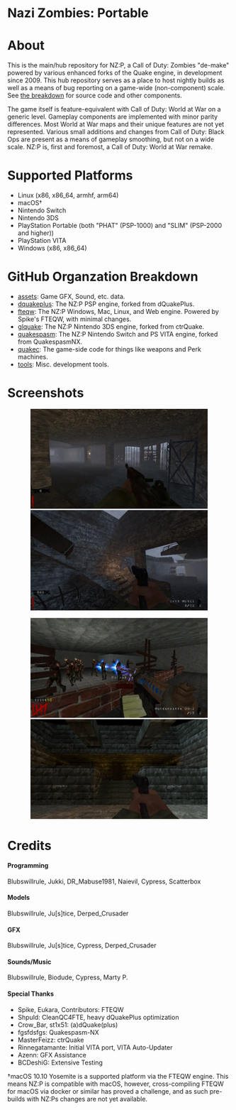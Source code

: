 # Nazi Zombies: Portable

# About
This is the main/hub repository for NZ:P, a Call of Duty: Zombies "de-make" powered by various enhanced forks of the Quake engine, in development since 2009. This hub repository serves as a place to host nightly builds as well as a means of bug reporting on a game-wide (non-component) scale. See [the breakdown](#github-organzation-breakdown) for source code and other components.

The game itself is feature-equivalent with Call of Duty: World at War on a generic level. Gameplay components are implemented with minor parity differences. Most World at War maps and their unique features are not yet represented. Various small additions and changes from Call of Duty: Black Ops are present as a means of gameplay smoothing, but not on a wide scale. NZ:P is, first and foremost, a Call of Duty: World at War remake.

# Supported Platforms
* Linux (x86, x86_64, armhf, arm64)
* macOS†
* Nintendo Switch
* Nintendo 3DS
* PlayStation Portable (both "PHAT" (PSP-1000) and "SLIM" (PSP-2000 and higher))
* PlayStation VITA
* Windows (x86, x86_64)

# GitHub Organzation Breakdown
* [assets](https://github.com/nzp-team/assets): Game GFX, Sound, etc. data.
* [dquakeplus](https://github.com/nzp-team/dquakeplus): The NZ:P PSP engine, forked from dQuakePlus.
* [fteqw](https://github.com/nzp-team/fteqw): The NZ:P Windows, Mac, Linux, and Web engine. Powered by Spike's FTEQW, with minimal changes.
* [glquake](https://github.com/nzp-team/glquake): The NZ:P Nintendo 3DS engine, forked from ctrQuake.
* [quakespasm](https://github.com/nzp-team/quakespasm): The NZ:P Nintendo Switch and PS VITA engine, forked from QuakespasmNX.
* [quakec](https://github.com/nzp-team/quakec): The game-side code for things like weapons and Perk machines.
* [tools](https://github.com/nzp-team/tools): Misc. development tools.

# Screenshots

<center>
    <p float="left">
        <img src="screenshots/0.webp" width="400" />
        <img src="screenshots/1.webp" width="400" /> 
    </p>
    <p float="left">
        <img src="screenshots/2.webp" width="400" />
        <img src="screenshots/3.webp" width="400" /> 
    </p>
</center>

# Credits

#### Programming
Blubswillrule, Jukki, DR_Mabuse1981, Naievil, Cypress, Scatterbox

#### Models
Blubswillrule, Ju\[s]tice, Derped_Crusader

#### GFX
Blubswillrule, Ju\[s]tice, Cypress, Derped_Crusader

#### Sounds/Music
Blubswillrule, Biodude, Cypress, Marty P.

#### Special Thanks
* Spike, Eukara, Contributors: FTEQW
* Shpuld: CleanQC4FTE, heavy dQuakePlus optimization
* Crow_Bar, st1x51: (a)dQuake(plus)
* fgsfdsfgs: Quakespasm-NX
* MasterFeizz: ctrQuake
* Rinnegatamante: Initial VITA port, VITA Auto-Updater
* Azenn: GFX Assistance
* BCDeshiG: Extensive Testing

†macOS 10.10 Yosemite is a supported platform via the FTEQW engine. This means NZ:P is compatible with macOS, however, cross-compiling FTEQW for macOS via docker or similar has proved a challenge, and as such pre-builds with NZ:Ps changes are not yet available.